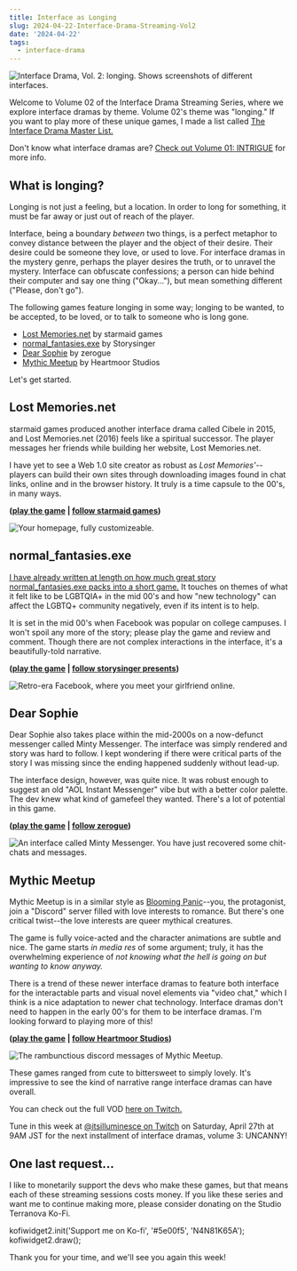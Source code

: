 ```yaml
---
title: Interface as Longing
slug: 2024-04-22-Interface-Drama-Streaming-Vol2
date: '2024-04-22'
tags:
  - interface-drama
---
```


![Interface Drama, Vol. 2: longing. Shows screenshots of different interfaces.](https://illuminesce.net/blog/posts/images/interfacedrama-vol2-thumb.png)

Welcome to Volume 02 of the Interface Drama Streaming Series, where we explore interface dramas by theme. Volume 02's theme was "longing." If you want to play more of these unique games, I made a list called [The Interface Drama Master List.](https://illuminesce.net/interface-drama)

Don't know what interface dramas are? [Check out Volume 01: INTRIGUE](2024-04-18-Interface-Drama-Streaming-Vol1.html) for more info.

## What is longing?

Longing is not just a feeling, but a location. In order to long for something, it must be far away or just out of reach of the player.

Interface, being a boundary _between_ two things, is a perfect metaphor to convey distance between the player and the object of their desire. Their desire could be someone they love, or used to love. For interface dramas in the mystery genre, perhaps the player desires the truth, or to unravel the mystery. Interface can obfuscate confessions; a person can hide behind their computer and say one thing ("Okay..."), but mean something different ("Please, don't go").

The following games feature longing in some way; longing to be wanted, to be accepted, to be loved, or to talk to someone who is long gone.

-   [Lost Memories.net](https://starmaidgames.itch.io/lostmemoriesdotnet) by starmaid games
-   [normal\_fantasies.exe](https://storysinger-presents.itch.io/normal-fantasies) by Storysinger
-   [Dear Sophie](https://zerogue.itch.io/dear-sophie) by zerogue
-   [Mythic Meetup](https://heartmoorstudios.itch.io/mythic-meetup) by Heartmoor Studios

Let's get started.

## Lost Memories.net

starmaid games produced another interface drama called Cibele in 2015, and Lost Memories.net (2016) feels like a spiritual successor. The player messages her friends while building her website, Lost Memories.net.

I have yet to see a Web 1.0 site creator as robust as _Lost Memories'_\--players can build their own sites through downloading images found in chat links, online and in the browser history. It truly is a time capsule to the 00's, in many ways.

**([play the game](https://starmaidgames.itch.io/lostmemoriesdotnet) | [follow starmaid games](https://starmaidgames.itch.io/))**

![Your homepage, fully customizeable.](https://illuminesce.net/blog/posts/images/id02-lostmemories.png)

## normal\_fantasies.exe

[I have already written at length on how much great story normal\_fantasies.exe packs into a short game.](2023-10-27-I-have-to-talk-to-you-about-normalfantasies.html) It touches on themes of what it felt like to be LGBTQIA+ in the mid 00's and how "new technology" can affect the LGBTQ+ community negatively, even if its intent is to help.

It is set in the mid 00's when Facebook was popular on college campuses. I won't spoil any more of the story; please play the game and review and comment. Though there are not complex interactions in the interface, it's a beautifully-told narrative.

**([play the game](https://storysinger-presents.itch.io/normal-fantasies) | [follow storysinger presents](https://storysinger-presents.itch.io/))**

![Retro-era Facebook, where you meet your girlfriend online.](https://illuminesce.net/blog/posts/images/id02-normalfantasies.png)

## Dear Sophie

Dear Sophie also takes place within the mid-2000s on a now-defunct messenger called Minty Messenger. The interface was simply rendered and story was hard to follow. I kept wondering if there were critical parts of the story I was missing since the ending happened suddenly without lead-up.

The interface design, however, was quite nice. It was robust enough to suggest an old "AOL Instant Messenger" vibe but with a better color palette. The dev knew what kind of gamefeel they wanted. There's a lot of potential in this game.

**([play the game](https://zerogue.itch.io/dear-sophie) | [follow zerogue](https://twitter.com/zerouge))**

![An interface called Minty Messenger. You have just recovered some chit-chats and messages.](https://illuminesce.net/blog/posts/images/id02-dearsophie.png)

## Mythic Meetup

Mythic Meetup is in a similar style as [Blooming Panic](https://robobarbie.itch.io/blooming-panic)\--you, the protagonist, join a "Discord" server filled with love interests to romance. But there's one critical twist--the love interests are queer mythical creatures.

The game is fully voice-acted and the character animations are subtle and nice. The game starts _in media res_ of some argument; truly, it has the overwhelming experience of _not knowing what the hell is going on but wanting to know anyway._

There is a trend of these newer interface dramas to feature both interface for the interactable parts and visual novel elements via "video chat," which I think is a nice adaptation to newer chat technology. Interface dramas don't need to happen in the early 00's for them to be interface dramas. I'm looking forward to playing more of this!

**([play the game](https://heartmoorstudios.itch.io/mythic-meetup) | [follow Heartmoor Studios](https://linktr.ee/heartmoorstudios))**

![The rambunctious discord messages of Mythic Meetup.](https://illuminesce.net/blog/posts/images/id02-mythicmeetup.png)

These games ranged from cute to bittersweet to simply lovely. It's impressive to see the kind of narrative range interface dramas can have overall.

You can check out the full VOD [here on Twitch.](https://www.twitch.tv/videos/2127302764)

Tune in this week at [@itsilluminesce on Twitch](https://www.twitch.tv/itsilluminesce) on Saturday, April 27th at 9AM JST for the next installment of interface dramas, volume 3: UNCANNY!

## One last request...

I like to monetarily support the devs who make these games, but that means each of these streaming sessions costs money. If you like these series and want me to continue making more, please consider donating on the Studio Terranova Ko-Fi.

kofiwidget2.init('Support me on Ko-fi', '#5e00f5', 'N4N81K65A'); kofiwidget2.draw();

Thank you for your time, and we'll see you again this week!
